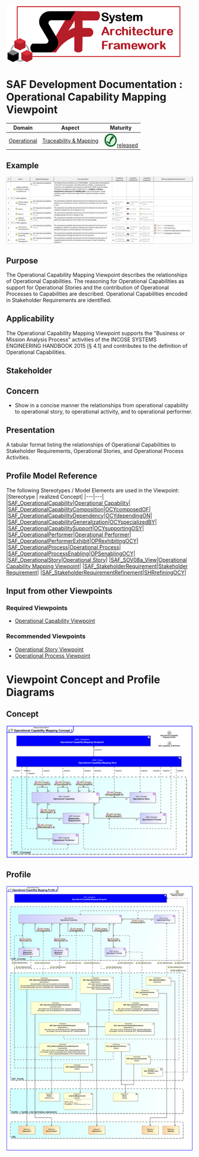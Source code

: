 ![System Architecture Framework](../../diagrams/Logo_SAF.png)
# SAF Development Documentation : Operational Capability Mapping Viewpoint
|**Domain**|**Aspect**|**Maturity**|
| --- | --- | --- |
|[Operational](../../domains.md#Domain-Operational)|[Traceability & Mapping](../../aspects.md#Aspect-Traceability-&-Mapping)|![Released](../../diagrams/Symbol_confirmed.svg.png )[released](../../using-saf/maturity.md#released)|
## Example
![SAR and FDN Capability Mapping Table](../../diagrams/SAR-and-FDN-Capability-Mapping-Table.svg)
## Purpose
The Operational Capability Mapping Viewpoint describes the relationships of Operational Capabilities. The reasoning for Operational Capabilities as support for Operational Stories and the contribution of Operational Processes to Capabilities are described. Operational Capabilities encoded in Stakeholder Requirements are identified.
## Applicability
The Operational Capability Mapping Viewpoint supports the "Business or Mission Analysis Process" activities of the INCOSE SYSTEMS ENGINEERING HANDBOOK 2015 [§ 4.1] and contributes to the definition of Operational Capabilities.
## Stakeholder
## Concern
* Show in a concise manner the relationships from operational capability to operational story, to operational activity, and to operational performer.
## Presentation
A tabular format listing the relationships of Operational Capabilities to Stakeholder Requirements, Operational Stories, and Operational Process Activities.

## Profile Model Reference
The following Stereotypes / Model Elements are used in the Viewpoint:
|Stereotype | realized Concept|
|---|---|
|[SAF_OperationalCapability](../../stereotypes.md#SAF_OperationalCapability)|[Operational Capability](../concept/concepts.md#Operational-Capability)|
|[SAF_OperationalCapabilityComposition](../../stereotypes.md#SAF_OperationalCapabilityComposition)|[OCYcomposedOF](../concept/concepts.md#OCYcomposedOF)|
|[SAF_OperationalCapabilityDependency](../../stereotypes.md#SAF_OperationalCapabilityDependency)|[OCYdependingON](../concept/concepts.md#OCYdependingON)|
|[SAF_OperationalCapabilityGeneralization](../../stereotypes.md#SAF_OperationalCapabilityGeneralization)|[OCYspecializedBY](../concept/concepts.md#OCYspecializedBY)|
|[SAF_OperationalCapabilitySupport](../../stereotypes.md#SAF_OperationalCapabilitySupport)|[OCYsupportingOSY](../concept/concepts.md#OCYsupportingOSY)|
|[SAF_OperationalPerformer](../../stereotypes.md#SAF_OperationalPerformer)|[Operational Performer](../concept/concepts.md#Operational-Performer)|
|[SAF_OperationalPerformerExhibit](../../stereotypes.md#SAF_OperationalPerformerExhibit)|[OPRexhibitingOCY](../concept/concepts.md#OPRexhibitingOCY)|
|[SAF_OperationalProcess](../../stereotypes.md#SAF_OperationalProcess)|[Operational Process](../concept/concepts.md#Operational-Process)|
|[SAF_OperationalProcessEnabling](../../stereotypes.md#SAF_OperationalProcessEnabling)|[OPSenablingOCY](../concept/concepts.md#OPSenablingOCY)|
|[SAF_OperationalStory](../../stereotypes.md#SAF_OperationalStory)|[Operational Story](../concept/concepts.md#Operational-Story)|
|[SAF_SOV08a_View](../../stereotypes.md#SAF_SOV08a_View)|[Operational Capability Mapping Viewpoint](../concept/concepts.md#Operational-Capability-Mapping-Viewpoint)|
|[SAF_StakeholderRequirement](../../stereotypes.md#SAF_StakeholderRequirement)|[Stakeholder Requirement](../concept/concepts.md#Stakeholder-Requirement)|
|[SAF_StakeholderRequirementRefinement](../../stereotypes.md#SAF_StakeholderRequirementRefinement)|[SHRrefiningOCY](../concept/concepts.md#SHRrefiningOCY)|
## Input from other Viewpoints
### Required Viewpoints
* [Operational Capability Viewpoint](Operational-Capability-Viewpoint.md)
### Recommended Viewpoints
* [Operational Story Viewpoint](Operational-Story-Viewpoint.md)
* [Operational Process Viewpoint](Operational-Process-Viewpoint.md)
# Viewpoint Concept and Profile Diagrams
## Concept
![Operational Capability Mapping Concept](diagrams/Operational-Capability-Mapping-Concept.svg)
## Profile
![Operational Capability Mapping Profile](diagrams/Operational-Capability-Mapping-Profile.svg)
